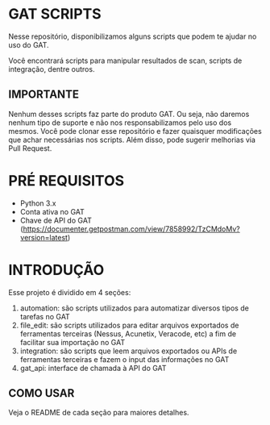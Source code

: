 # GAT SCRIPTS
Nesse repositório, disponibilizamos alguns scripts que podem te ajudar no uso do GAT.

Você encontrará scripts para manipular resultados de scan, scripts de integração, dentre outros.

## IMPORTANTE
Nenhum desses scripts faz parte do produto GAT. Ou seja, não daremos nenhum tipo de suporte e não nos responsabilizamos pelo uso dos mesmos. Você pode clonar esse repositório e fazer quaisquer modificações que achar necessárias nos scripts. Além disso, pode sugerir melhorias via Pull Request.

# PRÉ REQUISITOS
* Python 3.x
* Conta ativa no GAT
* Chave de API do GAT (https://documenter.getpostman.com/view/7858992/TzCMdoMv?version=latest)

# INTRODUÇÃO
Esse projeto é dividido em 4 seções:
1. automation: são scripts utilizados para automatizar diversos tipos de tarefas no GAT
2. file_edit: são scripts utilizados para editar arquivos exportados de ferramentas terceiras (Nessus, Acunetix, Veracode, etc) a fim de facilitar sua importação no GAT
3. integration: são scripts que leem arquivos exportados ou APIs de ferramentas terceiras e fazem o input das informações no GAT
4. gat_api: interface de chamada à API do GAT

## COMO USAR
Veja o README de cada seção para maiores detalhes.